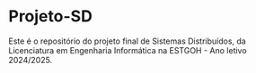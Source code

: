 # Projeto-SD
Este é o repositório do projeto final de Sistemas Distribuídos, da Licenciatura em Engenharia Informática na ESTGOH - Ano letivo 2024/2025.
